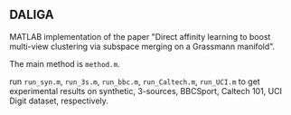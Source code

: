 ## DALIGA
MATLAB implementation of the paper "Direct affinity learning to boost multi-view clustering via subspace merging on a Grassmann manifold".

The main method is ``method.m``.

run ``run_syn.m``, ``run_3s.m``, ``run_bbc.m``, ``run_Caltech.m``, ``run_UCI.m`` to get experimental results on synthetic, 3-sources, BBCSport, Caltech 101, UCI Digit dataset, respectively.
